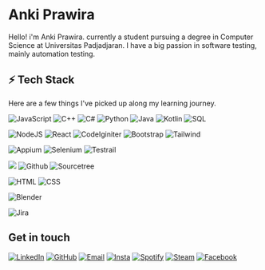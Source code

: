 # Anki Prawira
Hello! i'm Anki Prawira. currently a student pursuing a degree in Computer Science at Universitas Padjadjaran. I have a big passion in software testing, mainly automation testing. 

## ⚡ Tech Stack

Here are a few things I've picked up along my learning journey.


  ![JavaScript](https://img.shields.io/badge/JavaScript-F7DF1E?style=for-the-badge&logo=javascript&logoColor=black) ![C++](	https://img.shields.io/badge/C%2B%2B-00599C?style=for-the-badge&logo=c%2B%2B&logoColor=white) ![C#](https://img.shields.io/badge/C%23-239120?style=for-the-badge&logo=c-sharp&logoColor=white) ![Python](https://img.shields.io/badge/-Python-000?style=for-the-badge&logo=python) ![Java](https://img.shields.io/badge/Java-ED8B00?style=for-the-badge&logo=java&logoColor=white) ![Kotlin](https://img.shields.io/badge/Kotlin-0095D5?&style=for-the-badge&logo=kotlin&logoColor=white) ![SQL](https://img.shields.io/badge/-SQL-000?style=for-the-badge&logo=MySQL&logoColor=4479A1)
  
![NodeJS](https://img.shields.io/badge/Node.js-43853D?style=for-the-badge&logo=node.js&logoColor=white) ![React](https://img.shields.io/badge/React-20232A?style=for-the-badge&logo=react&logoColor=61DAFB) ![CodeIginiter](https://img.shields.io/badge/Codeigniter-EF4223?style=for-the-badge&logo=codeigniter&logoColor=white) ![Bootstrap](https://img.shields.io/badge/Bootstrap-563D7C?style=for-the-badge&logo=bootstrap&logoColor=white) ![Tailwind](https://img.shields.io/badge/Tailwind_CSS-38B2AC?style=for-the-badge&logo=tailwind-css&logoColor=white) 

![Appium](https://i.ibb.co/7vQvPf1/Appium-662d91-2.png) ![Selenium](https://img.shields.io/badge/Selenium-43B02A?style=for-the-badge&logo=Selenium&logoColor=white) ![Testrail](https://i.ibb.co/dKtPbsW/testrail-0e3754.png)

 ![](https://img.shields.io/badge/git%20-%23F05033.svg?&style=for-the-badge&logo=git&logoColor=white)  ![Github](https://img.shields.io/badge/github%20-%23121011.svg?&style=for-the-badge&logo=github&logoColor=white) ![Sourcetree](	https://img.shields.io/badge/Sourcetree-0052CC?style=for-the-badge&logo=Sourcetree&logoColor=white)
 
 ![HTML](https://img.shields.io/badge/HTML5-E34F26?style=for-the-badge&logo=html5&logoColor=white) ![CSS](https://img.shields.io/badge/CSS-239120?&style=for-the-badge&logo=css3&logoColor=white)
 
 ![Blender](https://img.shields.io/badge/blender%20-%23F5792A.svg?&style=for-the-badge&logo=blender&logoColor=white)
 
![Jira](https://img.shields.io/badge/-Jira-000?&style=for-the-badge&logo=Jira-Software&logoColor=0052CC)

## Get in touch
[![LinkedIn](https://img.shields.io/badge/LinkedIn-000?style=flat&logoColor=blue&logo=linkedin)](https://www.linkedin.com/in/ankiprawira/)
[![GitHub](https://img.shields.io/badge/-GitHub-000?style=flat&logo=github)](https://github.com/ankiprawira)
[![Email](https://img.shields.io/badge/Email-000?style=flat&logo=gmail)](mailto:ankiprawira@gmail.com)
[![Insta](https://img.shields.io/badge/Insta-000?style=flat&logo=instagram&logoColor=white)](https://www.instagram.com/ankiprawira/)
[![Spotify](https://img.shields.io/badge/Spotify-000?&style=flat&logo=spotify)](https://open.spotify.com/user/ankiprawira)
[![Steam](https://img.shields.io/badge/Steam-000000?style=flat&logo=steam)](https://steamcommunity.com/id/pikidaz/)
[![Facebook](https://img.shields.io/badge/Facebook-000?style=flat&logo=facebook)](https://www.facebook.com/ankiprawira/)
